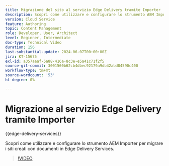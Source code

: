 ```yaml
---
title: Migrazione del sito al servizio Edge Delivery tramite Importer
description: Scopri come utilizzare e configurare lo strumento AEM Importer per migrare i siti ai Edge Delivery Services.
version: Cloud Service
feature: Authoring
topic: Content Management
role: Developer, User, Architect
level: Beginner, Intermediate
doc-type: Technical Video
duration: 156
last-substantial-update: 2024-06-07T00:00:00Z
jira: KT-15675
exl-id: a357aaaf-5a88-416a-8c3e-e5a41c71f2f5
source-git-commit: 3001560b62cb4dbec92179a9db42abd84590c400
workflow-type: tm+mt
source-wordcount: '53'
ht-degree: 0%

---
```


# Migrazione al servizio Edge Delivery tramite Importer

{{edge-delivery-services}}

Scopri come utilizzare e configurare lo strumento AEM Importer per migrare i siti creati con documenti in Edge Delivery Services.

>[!VIDEO](https://video.tv.adobe.com/v/3429595/?learn=on)
